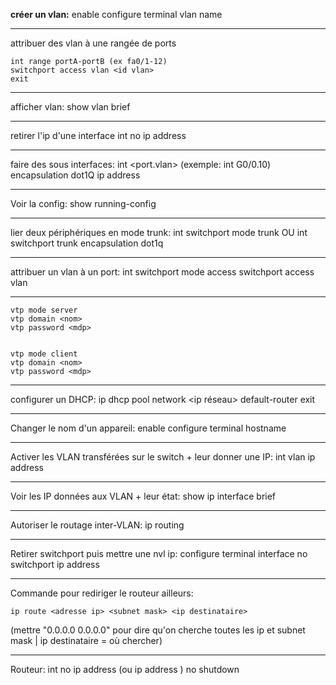 
**créer un vlan:**
	enable
	configure terminal
	vlan <id nombre>
	name <nom>

----------------------------------------------

attribuer des vlan à une rangée de ports

	int range portA-portB (ex fa0/1-12)
	switchport access vlan <id vlan>
	exit

----------------------------------------------

afficher vlan:
	show vlan brief

----------------------------------------------

retirer l'ip d'une interface
	int <port>
	no ip address

----------------------------------------------

faire des sous interfaces:
	int <port.vlan> (exemple: int G0/0.10)
	encapsulation dot1Q <id vlan>
	ip address <gateway> <subnet mask>

----------------------------------------------

 Voir la config:
	 show running-config

----------------------------------------------

lier deux périphériques en mode trunk:
	int <port>
	switchport mode trunk
OU
	int <port>
	switchport trunk encapsulation dot1q


----------------------------------------------

attribuer un vlan à un port:
	int <port>
	switchport mode access
	switchport access vlan <id vlan>

----------------------------------------------

	vtp mode server
	vtp domain <nom>
	vtp password <mdp>


	vtp mode client
	vtp domain <nom>
	vtp password <mdp>

----------------------------------------------

configurer un DHCP:
	ip dhcp pool <nom>
	network <ip réseau> <subnet mask>
	default-router <gateway>
	exit

----------------------------------------------

Changer le nom d'un appareil:
	enable
	configure terminal
	hostname <nom>

-----------------------------------------------

Activer les VLAN transférées sur le switch + leur donner une IP:
	int vlan <id vlan>
	ip address <gateway> <subnet mask>

-----------------------------------------------

Voir les IP données aux VLAN + leur état:
	show ip interface brief

-----------------------------------------------

Autoriser le routage inter-VLAN:
	ip routing

-----------------------------------------------

Retirer switchport puis mettre une nvl ip:
	configure terminal
	interface <port>
	no switchport
	ip address <ip> <subnet mask>

-----------------------------------------------

Commande pour rediriger le routeur ailleurs:

	ip route <adresse ip> <subnet mask> <ip destinataire>

(mettre "0.0.0.0 0.0.0.0" pour dire qu'on cherche toutes les ip et subnet mask | ip destinataire = où chercher)

-----------------------------------------------

Routeur:
int <port>
no ip address (ou ip address <IP> <SubnetMask>)
no shutdown